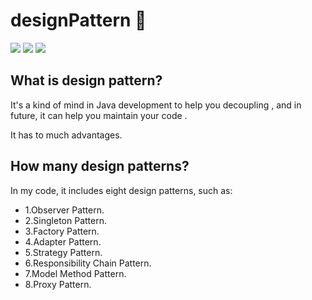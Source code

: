 # designPattern :beer:
![](https://img.shields.io/travis/USER/REPO.svg)
![](https://img.shields.io/wordpress/plugin/v/akismet.svg)
![](https://img.shields.io/dub/l/vibe-d.svg)

## What is design pattern?
It's a kind of mind in Java development to help you 
decoupling , and in future, it can help you maintain your code .

It has to much advantages.

## How many design patterns?
In my code, it includes eight design patterns, such as: 

- 1.Observer Pattern.
- 2.Singleton Pattern.
- 3.Factory Pattern.
- 4.Adapter Pattern.
- 5.Strategy Pattern.
- 6.Responsibility Chain Pattern.
- 7.Model Method Pattern.
- 8.Proxy Pattern.
